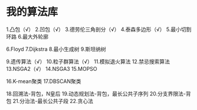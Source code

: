 # 我的算法库

1.凸包（√）
2.凹包（√）
3.德劳伦三角剖分（√）
4.泰森多边形（√）
5.最小切割环路
6.最大外轮廓

6.Floyd
7.Dijkstra
8.最小生成树
9.斯坦纳树

9.遗传算法（√）
10.粒子群算法（√）
11.模拟退火算法
12.禁忌搜索算法
13.NSGA2（√）
14.NSGA3
15.MOPSO

16.K-mean聚类
17.DBSCAN聚类

18.回溯法-背包，N皇后
19.动态规划法-背包，最长公共子序列
20.分支界限法-背包
21.分治法-最长公共子段
22.贪心法


